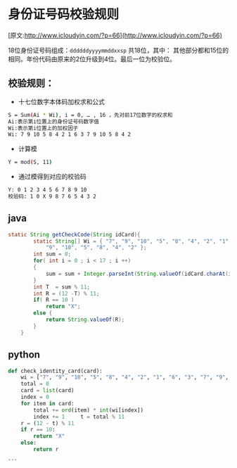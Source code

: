 # 身份证号码校验规则

[原文:http://www.icloudyin.com/?p=66](http://www.icloudyin.com/?p=66)

18位身份证号码组成：```ddddddyyyymmddxxsp``` 共18位，其中：
其他部分都和15位的相同。年份代码由原来的2位升级到4位。最后一位为校验位。
## 校验规则：
- 十七位数字本体码加权求和公式
```bash
S = Sum(Ai * Wi), i = 0, … , 16 ，先对前17位数字的权求和
Ai:表示第i位置上的身份证号码数字值
Wi:表示第i位置上的加权因子
Wi: 7 9 10 5 8 4 2 1 6 3 7 9 10 5 8 4 2
```
- 计算模
```bash
Y = mod(S, 11)
```

- 通过模得到对应的校验码
```bash
Y: 0 1 2 3 4 5 6 7 8 9 10
校验码: 1 0 X 9 8 7 6 5 4 3 2
```

## java
```java
static String getCheckCode(String idCard){
        static String[] Wi = { "7", "9", "10", "5", "8", "4", "2", "1", "6", "3", "7",
            "9", "10", "5", "8", "4", "2" };
        int sum = 0;
        for( int i = 0 ; i < 17 ; i ++)
        {
            sum = sum + Integer.parseInt(String.valueOf(idCard.charAt(i))) * Integer.parseInt(String.valueOf(Wi[i]));
        }
        int T  = sum % 11;
        int R = (12 -T) % 11;
        if( R == 10 )
            return "X";
        else {
            return String.valueOf(R);
        }
    }

```

## python
```python
def check_identity_card(card):
    wi = ["7", "9", "10", "5", "8", "4", "2", "1", "6", "3", "7", "9", "10","5", "8", "4", "2"]
    total = 0
    card = list(card)
    index = 0
    for item in card:
        total += ord(item) * int(wi[index])
        index += 1     t = total % 11
    r = (12 - t) % 11
    if r == 10:
        return "X"
    else:
        return r

``` 

